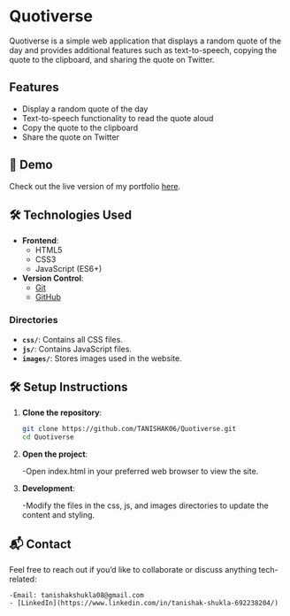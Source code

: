 # Quotiverse

Quotiverse is a simple web application that displays a random quote of the day and provides additional features such as text-to-speech, copying the quote to the clipboard, and sharing the quote on Twitter.

## Features

- Display a random quote of the day
- Text-to-speech functionality to read the quote aloud
- Copy the quote to the clipboard
- Share the quote on Twitter

## 🚀 Demo

Check out the live version of my portfolio [here](https://tanishak06.github.io/Discover-Tanishak/).

## 🛠️ Technologies Used

- **Frontend**:
  - HTML5
  - CSS3
  - JavaScript (ES6+)
- **Version Control**:
  - [Git](https://git-scm.com/)
  - [GitHub](https://github.com/)

### Directories

- **`css/`**: Contains all CSS files.
- **`js/`**: Contains JavaScript files.
- **`images/`**: Stores images used in the website.

## 🛠️ Setup Instructions

1. **Clone the repository**:
   ```bash
   git clone https://github.com/TANISHAK06/Quotiverse.git
   cd Quotiverse
   ```
2. **Open the project**:

   -Open index.html in your preferred web browser to view the site.

3. **Development**:

   -Modify the files in the css, js, and images directories to update the content and styling.

## 📬 Contact

Feel free to reach out if you’d like to collaborate or discuss anything tech-related:

    -Email: tanishakshukla08@gmail.com
    - [LinkedIn](https://www.linkedin.com/in/tanishak-shukla-692238204/)
